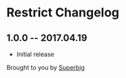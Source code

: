 # Restrict Changelog

## 1.0.0 -- 2017.04.19

* Initial release

Brought to you by [Superbig](https://superbig.co)
